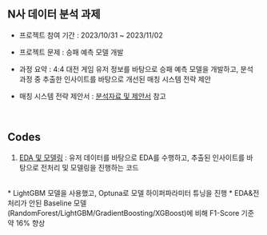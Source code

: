 ## N사 데이터 분석 과제
- 프로젝트 참여 기간 : 2023/10/31 ~ 2023/11/02

- 프로젝트 문제 : 승패 예측 모델 개발

- 과정 요약 : 4:4 대전 게임 유저 정보를 바탕으로 승패 예측 모델을 개발하고, 분석 과정 중 추출한 인사이트를 바탕으로 개선된 매칭 시스템 전략 제안
- 매칭 시스템 전략 제안서 : [분석자료 및 제안서](분석자료.pdf) 참고

<br/>

## Codes

1. [EDA 및 모델링](EDA_Modeling.ipynb) : 유저 데이터를 바탕으로 EDA를 수행하고, 추출된 인사이트를 바탕으로 전처리 및 모델링을 진행하는 코드
<br/>
* LightGBM 모델을 사용했고, Optuna로 모델 하이퍼파라미터 튜닝을 진행
* EDA&전처리가 안된 Baseline 모델(RandomForest/LightGBM/GradientBoosting/XGBoost)에 비해 F1-Score 기준 약 16% 향상